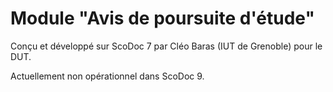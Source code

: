 #  Module "Avis de poursuite d'étude"

Conçu et développé sur ScoDoc 7 par Cléo Baras (IUT de Grenoble) pour le DUT.

Actuellement non opérationnel dans ScoDoc 9.



